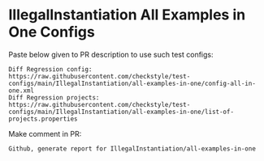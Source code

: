 # IllegalInstantiation All Examples in One Configs
Paste below given to PR description to use such test configs:
```
Diff Regression config: https://raw.githubusercontent.com/checkstyle/test-configs/main/IllegalInstantiation/all-examples-in-one/config-all-in-one.xml
Diff Regression projects: https://raw.githubusercontent.com/checkstyle/test-configs/main/IllegalInstantiation/all-examples-in-one/list-of-projects.properties
```
Make comment in PR:
```
Github, generate report for IllegalInstantiation/all-examples-in-one
```

